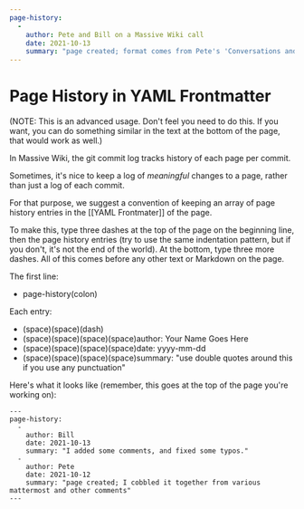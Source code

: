 ```yaml
---
page-history: 
  -
    author: Pete and Bill on a Massive Wiki call
    date: 2021-10-13
    summary: "page created; format comes from Pete's 'Conversations and Knowledge, Fast and Slow' page on OGM Wiki"
---
```

# Page History in YAML Frontmatter

(NOTE: This is an advanced usage.  Don't feel you need to do this.  If you want, you can do something similar in the text at the bottom of the page, that would work as well.)

In Massive Wiki, the git commit log tracks history of each page per commit.

Sometimes, it's nice to keep a log of  _meaningful_ changes to a page, rather than just a log of each commit.

For that purpose, we suggest a convention of keeping an array of page history entries in the [[YAML Frontmater]] of the page.

To make this, type three dashes at the top of the page on the beginning line, then the page history entries (try to use the same indentation pattern, but if you don't, it's not the end of the world).  At the bottom, type three more dashes.  All of this comes before any other text or Markdown on the page.

The first line:
- page-history(colon)

Each entry:
- (space)(space)(dash)
- (space)(space)(space)(space)author: Your Name Goes Here
- (space)(space)(space)(space)date: yyyy-mm-dd
- (space)(space)(space)(space)summary: "use double quotes around this if you use any punctuation"

Here's what it looks like (remember, this goes at the top of the page you're working on):

    ---
    page-history:
      -
	    author: Bill
        date: 2021-10-13
        summary: "I added some comments, and fixed some typos."
      -
	    author: Pete
        date: 2021-10-12
        summary: "page created; I cobbled it together from various mattermost and other comments"
    ---
